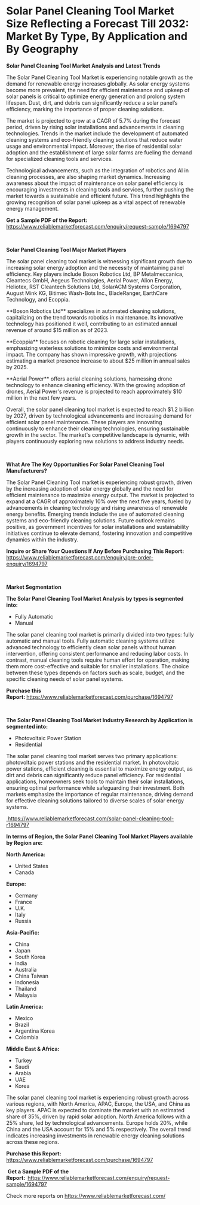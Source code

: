 <p><h1>Solar Panel Cleaning Tool Market Size Reflecting a Forecast Till 2032: Market By Type, By Application and By Geography</h1></p><p><strong>Solar Panel Cleaning Tool Market Analysis and Latest Trends</strong></p>
<p><p>The Solar Panel Cleaning Tool Market is experiencing notable growth as the demand for renewable energy increases globally. As solar energy systems become more prevalent, the need for efficient maintenance and upkeep of solar panels is critical to optimize energy generation and prolong system lifespan. Dust, dirt, and debris can significantly reduce a solar panel’s efficiency, marking the importance of proper cleaning solutions.</p><p>The market is projected to grow at a CAGR of 5.7% during the forecast period, driven by rising solar installations and advancements in cleaning technologies. Trends in the market include the development of automated cleaning systems and eco-friendly cleaning solutions that reduce water usage and environmental impact. Moreover, the rise of residential solar adoption and the establishment of large solar farms are fueling the demand for specialized cleaning tools and services.</p><p>Technological advancements, such as the integration of robotics and AI in cleaning processes, are also shaping market dynamics. Increasing awareness about the impact of maintenance on solar panel efficiency is encouraging investments in cleaning tools and services, further pushing the market towards a sustainable and efficient future. This trend highlights the growing recognition of solar panel upkeep as a vital aspect of renewable energy management.</p></p>
<p><strong>Get a Sample PDF of the Report:&nbsp;</strong> <a href="https://www.reliablemarketforecast.com/enquiry/request-sample/1694797?utm_campaign=2876&utm_medium=2&utm_source=Github&utm_content=ia&utm_term=25032025&utm_id=solar-panel-cleaning-tool">https://www.reliablemarketforecast.com/enquiry/request-sample/1694797</a></p>
<p>&nbsp;</p>
<p><strong>Solar Panel Cleaning Tool Major Market Players</strong></p>
<p><p>The solar panel cleaning tool market is witnessing significant growth due to increasing solar energy adoption and the necessity of maintaining panel efficiency. Key players include Boson Robotics Ltd, BP Metalmeccanica, Cleantecs GmbH, Aegeus Technologies, Aerial Power, Alion Energy, Heliotex, RST Cleantech Solutions Ltd, SolarACM Systems Corporation, August Mink KG, Bitimec Wash-Bots Inc., BladeRanger, EarthCare Technology, and Ecoppia. </p><p>**Boson Robotics Ltd** specializes in automated cleaning solutions, capitalizing on the trend towards robotics in maintenance. Its innovative technology has positioned it well, contributing to an estimated annual revenue of around $15 million as of 2023. </p><p>**Ecoppia** focuses on robotic cleaning for large solar installations, emphasizing waterless solutions to minimize costs and environmental impact. The company has shown impressive growth, with projections estimating a market presence increase to about $25 million in annual sales by 2025.</p><p>**Aerial Power** offers aerial cleaning solutions, harnessing drone technology to enhance cleaning efficiency. With the growing adoption of drones, Aerial Power's revenue is projected to reach approximately $10 million in the next few years.</p><p>Overall, the solar panel cleaning tool market is expected to reach $1.2 billion by 2027, driven by technological advancements and increasing demand for efficient solar panel maintenance. These players are innovating continuously to enhance their cleaning technologies, ensuring sustainable growth in the sector. The market's competitive landscape is dynamic, with players continuously exploring new solutions to address industry needs.</p></p>
<p>&nbsp;</p>
<p><strong>What Are The Key Opportunities For Solar Panel Cleaning Tool Manufacturers?</strong></p>
<p><p>The Solar Panel Cleaning Tool market is experiencing robust growth, driven by the increasing adoption of solar energy globally and the need for efficient maintenance to maximize energy output. The market is projected to expand at a CAGR of approximately 10% over the next five years, fueled by advancements in cleaning technology and rising awareness of renewable energy benefits. Emerging trends include the use of automated cleaning systems and eco-friendly cleaning solutions. Future outlook remains positive, as government incentives for solar installations and sustainability initiatives continue to elevate demand, fostering innovation and competitive dynamics within the industry.</p></p>
<p><strong>Inquire or Share Your Questions If Any Before Purchasing This Report:</strong> <a href="https://www.reliablemarketforecast.com/enquiry/pre-order-enquiry/1694797?utm_campaign=2876&utm_medium=2&utm_source=Github&utm_content=ia&utm_term=25032025&utm_id=solar-panel-cleaning-tool">https://www.reliablemarketforecast.com/enquiry/pre-order-enquiry/1694797</a></p>
<p>&nbsp;</p>
<p><strong>Market Segmentation</strong></p>
<p><strong>The Solar Panel Cleaning Tool Market Analysis by types is segmented into:</strong></p>
<p><ul><li>Fully Automatic</li><li>Manual</li></ul></p>
<p><p>The solar panel cleaning tool market is primarily divided into two types: fully automatic and manual tools. Fully automatic cleaning systems utilize advanced technology to efficiently clean solar panels without human intervention, offering consistent performance and reducing labor costs. In contrast, manual cleaning tools require human effort for operation, making them more cost-effective and suitable for smaller installations. The choice between these types depends on factors such as scale, budget, and the specific cleaning needs of solar panel systems.</p></p>
<p><strong>Purchase this Report:&nbsp;</strong><a href="https://www.reliablemarketforecast.com/purchase/1694797?utm_campaign=2876&utm_medium=2&utm_source=Github&utm_content=ia&utm_term=25032025&utm_id=solar-panel-cleaning-tool">https://www.reliablemarketforecast.com/purchase/1694797</a></p>
<p>&nbsp;</p>
<p><strong>The Solar Panel Cleaning Tool Market Industry Research by Application is segmented into:</strong></p>
<p><ul><li>Photovoltaic Power Station</li><li>Residential</li></ul></p>
<p><p>The solar panel cleaning tool market serves two primary applications: photovoltaic power stations and the residential market. In photovoltaic power stations, efficient cleaning is essential to maximize energy output, as dirt and debris can significantly reduce panel efficiency. For residential applications, homeowners seek tools to maintain their solar installations, ensuring optimal performance while safeguarding their investment. Both markets emphasize the importance of regular maintenance, driving demand for effective cleaning solutions tailored to diverse scales of solar energy systems.</p></p>
<p><a href="https://www.reliablemarketforecast.com/solar-panel-cleaning-tool-r1694797?utm_campaign=2876&utm_medium=2&utm_source=Github&utm_content=ia&utm_term=25032025&utm_id=solar-panel-cleaning-tool">&nbsp;https://www.reliablemarketforecast.com/solar-panel-cleaning-tool-r1694797</a></p>
<p><strong>In terms of Region, the Solar Panel Cleaning Tool Market Players available by Region are:</strong></p>
<p>
    <p> <strong> North America: </strong>
        <ul>
            <li>United States</li>
            <li>Canada</li>
        </ul>
        </p> 
    <p> <strong> Europe: </strong>
        <ul>
            <li>Germany</li>
            <li>France</li>
            <li>U.K.</li>
            <li>Italy</li>
            <li>Russia</li>
        </ul>
        </p> 
    <p> <strong> Asia-Pacific: </strong>
        <ul>
            <li>China</li>
            <li>Japan</li>
            <li>South Korea</li>
            <li>India</li>
            <li>Australia</li>
            <li>China Taiwan</li>
            <li>Indonesia</li>
            <li>Thailand</li>
            <li>Malaysia</li>
        </ul>
        </p> 
    <p> <strong> Latin America: </strong>
        <ul>
            <li>Mexico</li>
            <li>Brazil</li>
            <li>Argentina Korea</li>
            <li>Colombia</li>
        </ul>
        </p> 
    <p> <strong> Middle East & Africa: </strong>
        <ul>
            <li>Turkey</li>
            <li>Saudi</li>
            <li>Arabia</li>
            <li>UAE</li>
            <li>Korea</li>
        </ul>
    </p>
    </p>
<p><p>The solar panel cleaning tool market is experiencing robust growth across various regions, with North America, APAC, Europe, the USA, and China as key players. APAC is expected to dominate the market with an estimated share of 35%, driven by rapid solar adoption. North America follows with a 25% share, led by technological advancements. Europe holds 20%, while China and the USA account for 15% and 5% respectively. The overall trend indicates increasing investments in renewable energy cleaning solutions across these regions.</p></p>
<p><strong>Purchase this Report: </strong><a href="https://www.reliablemarketforecast.com/purchase/1694797?utm_campaign=2876&utm_medium=2&utm_source=Github&utm_content=ia&utm_term=25032025&utm_id=solar-panel-cleaning-tool">https://www.reliablemarketforecast.com/purchase/1694797</a></p>
<p>&nbsp;<strong>Get a Sample PDF of the Report:&nbsp;&nbsp;</strong><a href="https://www.reliablemarketforecast.com/enquiry/request-sample/1694797?utm_campaign=2876&utm_medium=2&utm_source=Github&utm_content=ia&utm_term=25032025&utm_id=solar-panel-cleaning-tool">https://www.reliablemarketforecast.com/enquiry/request-sample/1694797</a></p>
<p><strong></strong></p>
<p>Check more reports on <a href="https://www.reliablemarketforecast.com/?utm_campaign=2876&utm_medium=2&utm_source=Github&utm_content=ia&utm_term=25032025&utm_id=solar-panel-cleaning-tool">https://www.reliablemarketforecast.com/</a></p>